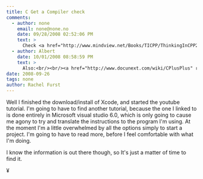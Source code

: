 ```yaml
---
title: C Get a Compiler check
comments:
  - author: none
    email: none@none.no
    date: 09/28/2008 02:52:06 PM
    text: >
      Check <a href="http://www.mindview.net/Books/TICPP/ThinkingInCPP2e.html" rel="nofollow">http://www.mindview.net/Books/TICPP/ThinkingInCPP2e.html</a>
  - author: Albert
    date: 10/01/2008 08:58:59 PM
    text: >
      Also:<br/><br/><a href="http://www.docunext.com/wiki/CPlusPlus" rel="nofollow">http://www.docunext.com/wiki/CPlusPlus</a>
date: 2008-09-26
tags: none
author: Rachel Furst
---
```

Well I finished the download/install of Xcode, and started the youtube tutorial. I'm going to have to find another tutorial, because the one I linked to is done entirely in Microsoft visual studio 6.0, which is only going to cause me agony to try and translate the instructions to the program I'm using. At the moment I'm a little overwhelmed by all the options simply to start a project. I'm going to have to read more, before I feel comfortable with what I'm doing.

I know the information is out there though, so It's just a matter of time to find it.

¥

